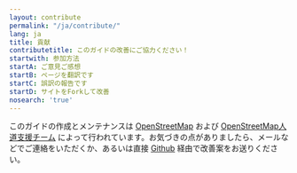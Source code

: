```yaml
---
layout: contribute
permalink: "/ja/contribute/"
lang: ja
title: 貢献
contributetitle: このガイドの改善にご協力ください！
startwith: 参加方法
startA: ご意見ご感想
startB: ページを翻訳です
startC: 誤訳の報告です
startD: サイトをForkして改善
nosearch: 'true'
---
```


このガイドの作成とメンテナンスは [OpenStreetMap](http://www.openstreetmap.org/) および [OpenStreetMap人道支援チーム](http://hotosm.org/) によって行われています。お気づきの点がありましたら、メールなどでご連絡をいただくか、あるいは直接 [Github](http://github.com/hotosm/learnosm) 経由で改善案をお送りください。
